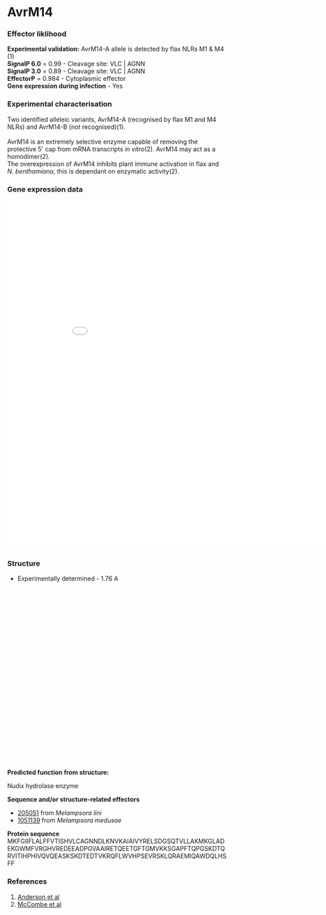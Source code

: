 # AvrM14

### Effector liklihood
**Experimental validation:** AvrM14-A allele is detected by flax NLRs M1 & M4 (1)<br>
**SignalP 6.0** = 0.99 - Cleavage site: VLC | AGNN<br>
**SignalP 3.0** = 0.89 - Cleavage site: VLC | AGNN<br>
**EffectorP** = 0.984 - Cytoplasmic effector<br>
**Gene expression during infection** - Yes<br>

### Experimental characterisation
Two identified alleleic variants, AvrM14-A (recognised by flax M1 and M4 NLRs) and AvrM14-B (not recognised)(1).<br>  
AvrM14 is an extremely selective enzyme capable of removing the protective 5' cap from mRNA transcripts _in vitro_(2). AvrM14 may act as a homodimer(2).<br>
The overexpression of AvrM14 inhibits plant immune activation in flax and _N. benthamiana_, this is dependant on enzymatic activity(2).<br>

### Gene expression data

<iframe width="900" height="800" frameborder="0" scrolling="no" src="//plotly.com/~CarlM36/1.embed"></iframe>

### Structure 
- Experimentally determined - 1.76 A

<script src="https://3Dmol.org/build/3Dmol-min.js"></script>     
<script src="https://3Dmol.org/build/3Dmol.ui-min.js"></script>     

<div style="height: 400px; width: 800px; position: relative;" class='viewer_3Dmoljs' data-href='/assets/pdbs/8DPA.pdb' data-backgroundcolor='0xffffff' data-style='cartoon:color=spectrum'></div>

**Predicted function from structure:**

Nudix hydrolase enzyme 

**Sequence and/or structure-related effectors**

- [205051](https://mycocosm.jgi.doe.gov/cgi-bin/dispGeneModel?db=Melli1&id=205051) from _Melampsora lini_
- [1051139](https://mycocosm.jgi.doe.gov/cgi-bin/dispGeneModel?db=Melme_tre1&id=1051139) from _Melampsora medusae_

**Protein sequence**<br>
MKFGIIFLALFFVTISHVLCAGNNDLKNVKAIAIVYRELSDGSQTVLLAKMKGLADEKGWMFVRGHVREDEEADPGVAAIRETQEETGFTGMVKKSGAPFTQPGSKDTQRVITIHPHIVQVQEASKSKDTEDTVKRQFLWVHPSEVRSKLQRAEMIQAWDQLHSFF<br>
### References 
1) [Anderson et al](https://doi.org/10.1186/s12864-016-3011-9)<br>
2) [McCombe et al](https://doi.org/10.1111/nph.18727)<br>
